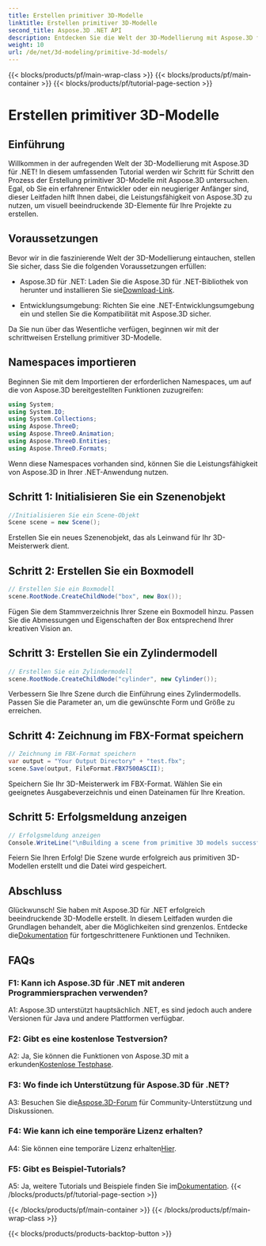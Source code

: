 ```yaml
---
title: Erstellen primitiver 3D-Modelle
linktitle: Erstellen primitiver 3D-Modelle
second_title: Aspose.3D .NET API
description: Entdecken Sie die Welt der 3D-Modellierung mit Aspose.3D für .NET. Erstellen Sie mühelos atemberaubende primitive Modelle.
weight: 10
url: /de/net/3d-modeling/primitive-3d-models/
---
```


{{< blocks/products/pf/main-wrap-class >}}
{{< blocks/products/pf/main-container >}}
{{< blocks/products/pf/tutorial-page-section >}}

# Erstellen primitiver 3D-Modelle

## Einführung

Willkommen in der aufregenden Welt der 3D-Modellierung mit Aspose.3D für .NET! In diesem umfassenden Tutorial werden wir Schritt für Schritt den Prozess der Erstellung primitiver 3D-Modelle mit Aspose.3D untersuchen. Egal, ob Sie ein erfahrener Entwickler oder ein neugieriger Anfänger sind, dieser Leitfaden hilft Ihnen dabei, die Leistungsfähigkeit von Aspose.3D zu nutzen, um visuell beeindruckende 3D-Elemente für Ihre Projekte zu erstellen.

## Voraussetzungen

Bevor wir in die faszinierende Welt der 3D-Modellierung eintauchen, stellen Sie sicher, dass Sie die folgenden Voraussetzungen erfüllen:

-  Aspose.3D für .NET: Laden Sie die Aspose.3D für .NET-Bibliothek von herunter und installieren Sie sie[Download-Link](https://releases.aspose.com/3d/net/).

- Entwicklungsumgebung: Richten Sie eine .NET-Entwicklungsumgebung ein und stellen Sie die Kompatibilität mit Aspose.3D sicher.

Da Sie nun über das Wesentliche verfügen, beginnen wir mit der schrittweisen Erstellung primitiver 3D-Modelle.

## Namespaces importieren

Beginnen Sie mit dem Importieren der erforderlichen Namespaces, um auf die von Aspose.3D bereitgestellten Funktionen zuzugreifen:

```csharp
using System;
using System.IO;
using System.Collections;
using Aspose.ThreeD;
using Aspose.ThreeD.Animation;
using Aspose.ThreeD.Entities;
using Aspose.ThreeD.Formats;
```

Wenn diese Namespaces vorhanden sind, können Sie die Leistungsfähigkeit von Aspose.3D in Ihrer .NET-Anwendung nutzen.

## Schritt 1: Initialisieren Sie ein Szenenobjekt

```csharp
//Initialisieren Sie ein Scene-Objekt
Scene scene = new Scene();
```

Erstellen Sie ein neues Szenenobjekt, das als Leinwand für Ihr 3D-Meisterwerk dient.

## Schritt 2: Erstellen Sie ein Boxmodell

```csharp
// Erstellen Sie ein Boxmodell
scene.RootNode.CreateChildNode("box", new Box());
```

Fügen Sie dem Stammverzeichnis Ihrer Szene ein Boxmodell hinzu. Passen Sie die Abmessungen und Eigenschaften der Box entsprechend Ihrer kreativen Vision an.

## Schritt 3: Erstellen Sie ein Zylindermodell

```csharp
// Erstellen Sie ein Zylindermodell
scene.RootNode.CreateChildNode("cylinder", new Cylinder());
```

Verbessern Sie Ihre Szene durch die Einführung eines Zylindermodells. Passen Sie die Parameter an, um die gewünschte Form und Größe zu erreichen.

## Schritt 4: Zeichnung im FBX-Format speichern

```csharp
// Zeichnung im FBX-Format speichern
var output = "Your Output Directory" + "test.fbx";
scene.Save(output, FileFormat.FBX7500ASCII);
```

Speichern Sie Ihr 3D-Meisterwerk im FBX-Format. Wählen Sie ein geeignetes Ausgabeverzeichnis und einen Dateinamen für Ihre Kreation.

## Schritt 5: Erfolgsmeldung anzeigen

```csharp
// Erfolgsmeldung anzeigen
Console.WriteLine("\nBuilding a scene from primitive 3D models successfully.\nFile saved at " + output);
```

Feiern Sie Ihren Erfolg! Die Szene wurde erfolgreich aus primitiven 3D-Modellen erstellt und die Datei wird gespeichert.

## Abschluss

 Glückwunsch! Sie haben mit Aspose.3D für .NET erfolgreich beeindruckende 3D-Modelle erstellt. In diesem Leitfaden wurden die Grundlagen behandelt, aber die Möglichkeiten sind grenzenlos. Entdecke die[Dokumentation](https://reference.aspose.com/3d/net/) für fortgeschrittenere Funktionen und Techniken.

## FAQs

### F1: Kann ich Aspose.3D für .NET mit anderen Programmiersprachen verwenden?

A1: Aspose.3D unterstützt hauptsächlich .NET, es sind jedoch auch andere Versionen für Java und andere Plattformen verfügbar.

### F2: Gibt es eine kostenlose Testversion?

 A2: Ja, Sie können die Funktionen von Aspose.3D mit a erkunden[Kostenlose Testphase](https://releases.aspose.com/).

### F3: Wo finde ich Unterstützung für Aspose.3D für .NET?

 A3: Besuchen Sie die[Aspose.3D-Forum](https://forum.aspose.com/c/3d/18) für Community-Unterstützung und Diskussionen.

### F4: Wie kann ich eine temporäre Lizenz erhalten?

 A4: Sie können eine temporäre Lizenz erhalten[Hier](https://purchase.aspose.com/temporary-license/).

### F5: Gibt es Beispiel-Tutorials?

 A5: Ja, weitere Tutorials und Beispiele finden Sie im[Dokumentation](https://reference.aspose.com/3d/net/).
{{< /blocks/products/pf/tutorial-page-section >}}

{{< /blocks/products/pf/main-container >}}
{{< /blocks/products/pf/main-wrap-class >}}

{{< blocks/products/products-backtop-button >}}
